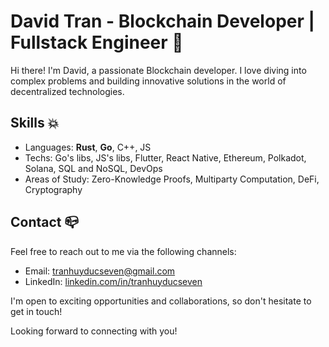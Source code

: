 # David Tran - Blockchain Developer | Fullstack Engineer 🦀

Hi there! I'm David, a passionate Blockchain developer. I love diving into complex problems and building innovative solutions in the world of decentralized technologies.

## Skills 💥

- Languages: **Rust**, **Go**, C++, JS
- Techs: Go's libs, JS's libs, Flutter, React Native, Ethereum, Polkadot, Solana, SQL and NoSQL, DevOps
- Areas of Study: Zero-Knowledge Proofs, Multiparty Computation, DeFi, Cryptography

## Contact 📪

Feel free to reach out to me via the following channels:

- Email: tranhuyducseven@gmail.com
- LinkedIn: [linkedin.com/in/tranhuyducseven](https://www.linkedin.com/in/tranhuyducseven)

I'm open to exciting opportunities and collaborations, so don't hesitate to get in touch!

Looking forward to connecting with you!
